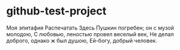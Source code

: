 # github-test-project
Моя эпитафия
Распечатать
Здесь Пушкин погребен; он с музой молодою,
С любовью, леностью провел веселый век,
Не делал доброго, однако ж был душою,
Ей-богу, добрый человек.
